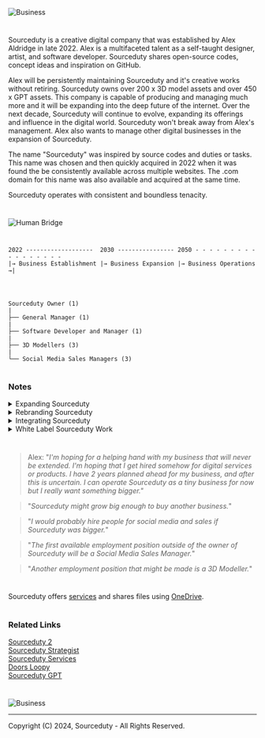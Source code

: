![Business](https://github.com/user-attachments/assets/3c1ccf13-dd09-4ced-b45f-9609b7412073)

#

Sourceduty is a creative digital company that was established by Alex Aldridge in late 2022. Alex is a multifaceted talent as a self-taught designer, artist, and software developer. Sourceduty shares open-source codes, concept ideas and inspiration on GitHub.

Alex will be persistently maintaining Sourceduty and it's creative works without retiring. Sourceduty owns over 200 x 3D model assets and over 450 x GPT assets. This company is capable of producing and managing much more and it will be expanding into the deep future of the internet. Over the next decade, Sourceduty will continue to evolve, expanding its offerings and influence in the digital world. Sourceduty won't break away from Alex's management. Alex also wants to manage other digital businesses in the expansion of Sourceduty.

The name "Sourceduty" was inspired by source codes and duties or tasks. This name was chosen and then quickly acquired in 2022 when it was found the be consistently available across multiple websites. The .com domain for this name was also available and acquired at the same time.

Sourceduty operates with consistent and boundless tenacity.

#

![Human Bridge](https://github.com/user-attachments/assets/d102cd84-6f98-457f-8afc-9e4c96fea2ac)

#

```
2022 -------------------  2030 ---------------- 2050 - - - - - - - - - - - - - - - - -   
|→ Business Establishment |→ Business Expansion |→ Business Operations →|
```

#

```

Sourceduty Owner (1)
|
├── General Manager (1)
|
├── Software Developer and Manager (1)
|
├── 3D Modellers (3)
|
└── Social Media Sales Managers (3)

```

#
### Notes

<details><summary>Expanding Sourceduty</summary>
<br>

Sourceduty's expansion through research and development is a strategic move to maintain its competitive edge and foster innovation. By investing in cutting-edge technologies and exploring emerging trends in digital design, 3D modeling, and AI, Sourceduty can continually enhance its offerings. Embracing open-source collaboration, the company can leverage community insights and contributions to refine its products and services. This approach not only drives innovation but also builds a loyal community of users and developers who contribute to and benefit from Sourceduty's growth. By prioritizing R&D, Sourceduty ensures it remains at the forefront of the digital creative industry, ready to adapt to new challenges and opportunities.

Selling its extensive portfolio of 3D models and custom GPTs presents a significant revenue opportunity for Sourceduty. These assets, created with high-quality craftsmanship and innovative designs, cater to a wide range of industries. By offering these models and GPTs through various online marketplaces and licensing agreements, Sourceduty can reach a global audience of creators and developers. Additionally, providing customization services for GPTs allows clients to integrate advanced AI solutions tailored to their specific needs, further enhancing Sourceduty's value proposition and establishing it as a go-to resource for cutting-edge digital assets.

As Sourceduty scales its operations, hiring skilled professionals becomes crucial. The company should look for talent with expertise in 3D modeling, AI development, digital marketing, and project management. Bringing in individuals who share Sourceduty's vision and commitment to quality can drive the company forward, fostering a culture of innovation and excellence. Additionally, hiring can extend to community managers who can engage with the open-source community, ensuring continuous feedback and collaboration. By building a diverse and talented team, Sourceduty can sustain its growth trajectory, delivering exceptional products and maintaining a strong presence in the digital creative industry.

<br>
</details>
<details><summary>Rebranding Sourceduty</summary>
<br>

Sourceduty could be rebranded. Rebranding Sourceduty requires a thoughtful approach that captures the essence of its audiences and industries. This new business name or brand should reflect the company's commitments. It should be memorable, convey a sense of forward-thinking, and encapsulate the company. This new business name should also be easy to remember and pronounce, ensuring it's remembered in the minds of potential clients and the broader community. A rebranded Sourceduty should have a modern, professional feel that aligns with the company's values and ambitions.

<br>
</details>
<details><summary>Integrating Sourceduty</summary>
<br>

Integrating Sourceduty into another business model involves strategically aligning its strengths with complementary industries to create synergy and expand market reach. One viable approach is to partner with companies in the virtual reality (VR) and augmented reality (AR) sectors. Sourceduty's extensive portfolio of 3D models can be invaluable to VR/AR firms that require high-quality, realistic assets for their immersive environments. By providing bespoke 3D content, Sourceduty can enhance the user experience of VR/AR applications, from gaming and simulations to virtual tours and training programs. For instance, collaborating with a VR company like Oculus could involve developing exclusive 3D assets that enhance their gaming or educational platforms, thus providing a unique selling point for both entities.

Another integration pathway is leveraging Sourceduty's open-source philosophy within the education and e-learning industry. Many educational platforms seek innovative ways to engage students, and integrating 3D models and interactive digital assets can significantly enhance learning experiences. Sourceduty can collaborate with e-learning companies such as Coursera or Khan Academy to create interactive course materials, using its GPT assets to develop AI-driven tutorials and virtual labs. This collaboration can make complex subjects more accessible and engaging, thereby improving educational outcomes and expanding Sourceduty's impact.

Additionally, Sourceduty can explore partnerships with marketing and advertising agencies to utilize its 3D modeling capabilities for creating dynamic and immersive advertising content. Companies like Ogilvy or Wieden+Kennedy could benefit from Sourceduty's ability to produce high-quality, interactive 3D ads that stand out in the digital marketplace. This could include everything from augmented reality ads to virtual showrooms, offering a new dimension of consumer interaction and engagement.

Integrating Sourceduty into the real estate sector also presents a promising opportunity. Real estate firms increasingly use 3D virtual tours to showcase properties to potential buyers. Partnering with companies like Zillow or Redfin, Sourceduty can provide detailed 3D models of properties, enhancing the virtual tour experience and helping clients make more informed decisions. This integration not only leverages Sourceduty's existing assets but also taps into a growing market demand for immersive, virtual property viewings.

By exploring these integration pathways, Sourceduty can diversify its revenue streams, enhance its market presence, and drive innovation across various industries. Each partnership leverages Sourceduty's core strengths—high-quality 3D models, open-source development, and AI capabilities—while aligning with the needs and goals of complementary businesses.

<br>
</details>
<details><summary>White Label Sourceduty Work</summary>
<br>

White label private work involves creating products or services that are produced by one company but rebranded and sold by another as their own. This approach allows businesses to offer high-quality, specialized products without the need to invest in the development and production processes themselves. By leveraging white label solutions, companies can quickly expand their product offerings, enter new markets, and meet customer demands with minimal overhead costs. The original producers remain anonymous, and the purchasing companies gain the flexibility to customize and brand the products to align with their unique market positioning and brand identity.

For businesses engaged in white label private work, there are significant advantages, including scalability and focus on core competencies. By outsourcing production to specialized providers, companies can concentrate on marketing, sales, and customer service, enhancing their competitive edge. This model is especially beneficial in industries like technology, software, and consumer goods, where staying ahead of market trends and rapidly deploying new solutions are critical to success. Additionally, the white label model allows for easier entry into new geographical regions or niche markets, as the initial production and development risks are mitigated.

However, white label private work also comes with its challenges. Maintaining quality control and ensuring consistent brand representation across different products can be difficult when relying on third-party manufacturers. There is also the risk of dependency on the provider, which can become problematic if the supplier faces disruptions or fails to meet standards. Therefore, it is essential for companies to establish strong partnerships with their white label providers, including clear agreements on quality expectations, intellectual property rights, and timelines. This ensures a harmonious and effective collaboration, enabling businesses to deliver superior products while retaining the flexibility and innovation needed to thrive in a competitive marketplace.

<br>
</details>

#

> Alex: "*I'm hoping for a helping hand with my business that will never be extended. I'm hoping that I get hired somehow for digital services or products. I have 2 years planned ahead for my business, and after this is uncertain. I can operate Sourceduty as a tiny business for now but I really want something bigger."*

> "*Sourceduty might grow big enough to buy another business.*"

> "*I would probably hire people for social media and sales if Sourceduty was bigger.*"

> "*The first available employment position outside of the owner of Sourceduty will be a Social Media Sales Manager.*"

> "*Another employment position that might be made is a 3D Modeller.*"

#

Sourceduty offers [services](https://github.com/sourceduty/Sourceduty_Services) and shares files using [OneDrive](https://1drv.ms/u/s!AumZxqj6wFkfhxSi1JbL7tJmhDCR?e=Rp0Jnr).

#
### Related Links

[Sourceduty 2](https://github.com/sourceduty/Sourceduty_2)
<br>
[Sourceduty Strategist](https://chatgpt.com/g/g-AwjKECo12-sourceduty-strategist)
<br>
[Sourceduty Services](https://github.com/sourceduty/Sourceduty_Services)
<br>
[Doors Loopy](https://github.com/sourceduty/Doors_Loopy)
<br>
[Sourceduty GPT](https://chatgpt.com/g/g-MG4CqF034-sourceduty)

#

![Business](https://github.com/sourceduty/Sourceduty_Business/assets/123030236/7e34663d-0d85-4da9-8df2-6162aabaf23a)

***
Copyright (C) 2024, Sourceduty - All Rights Reserved.
